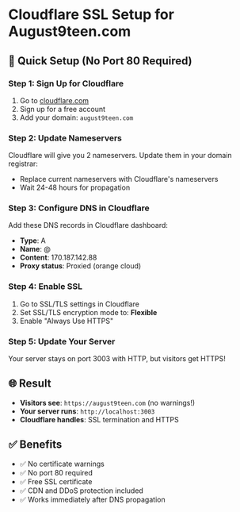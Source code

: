 # Cloudflare SSL Setup for August9teen.com

## 🚀 Quick Setup (No Port 80 Required)

### Step 1: Sign Up for Cloudflare
1. Go to [cloudflare.com](https://cloudflare.com)
2. Sign up for a free account
3. Add your domain: `august9teen.com`

### Step 2: Update Nameservers
Cloudflare will give you 2 nameservers. Update them in your domain registrar:
- Replace current nameservers with Cloudflare's nameservers
- Wait 24-48 hours for propagation

### Step 3: Configure DNS in Cloudflare
Add these DNS records in Cloudflare dashboard:
- **Type**: A
- **Name**: @
- **Content**: 170.187.142.88
- **Proxy status**: Proxied (orange cloud)

### Step 4: Enable SSL
1. Go to SSL/TLS settings in Cloudflare
2. Set SSL/TLS encryption mode to: **Flexible**
3. Enable "Always Use HTTPS"

### Step 5: Update Your Server
Your server stays on port 3003 with HTTP, but visitors get HTTPS!

## 🌐 Result
- **Visitors see**: `https://august9teen.com` (no warnings!)
- **Your server runs**: `http://localhost:3003`
- **Cloudflare handles**: SSL termination and HTTPS

## ✅ Benefits
- ✅ No certificate warnings
- ✅ No port 80 required
- ✅ Free SSL certificate
- ✅ CDN and DDoS protection included
- ✅ Works immediately after DNS propagation 